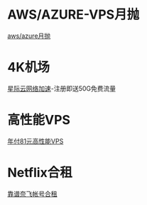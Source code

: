 # AWS/AZURE-VPS月抛
[aws/azure月抛](https://aws1688.com) 
# 4K机场
[星际云网络加速](https://www.xjycloud.xyz)-注册即送50G免费流量
# 高性能VPS
[年付81元高性能VPS](https://my.racknerd.com/aff.php?aff=1313&amp;pid=316)
# Netflix合租
[靠谱奈飞帐号合租](https://naifei.pro/m/?rid=23xrl)

